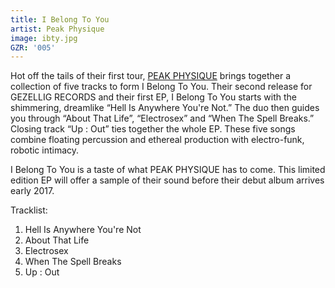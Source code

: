 ```yaml
---
title: I Belong To You
artist: Peak Physique
image: ibty.jpg
GZR: '005'
---
```

Hot off the tails of their first tour, [PEAK PHYSIQUE](http://www.ilovepeakphysique.com) brings together a collection of five tracks to form I Belong To You. Their second release for GEZELLIG RECORDS and their first EP, I Belong To You starts with the shimmering, dreamlike “Hell Is Anywhere You're Not.” The duo then guides you through “About That Life”, “Electrosex” and “When The Spell Breaks.”  Closing track “Up : Out” ties together the whole EP. These five songs combine floating percussion and ethereal production with electro-funk, robotic intimacy.

I Belong To You is a taste of what PEAK PHYSIQUE has to come. This limited edition EP will offer a sample of their sound before their debut album arrives early 2017.

Tracklist:<br>
1. Hell Is Anywhere You're Not<br>
2. About That Life<br>
3. Electrosex<br>
4. When The Spell Breaks<br>
5. Up : Out<br>
